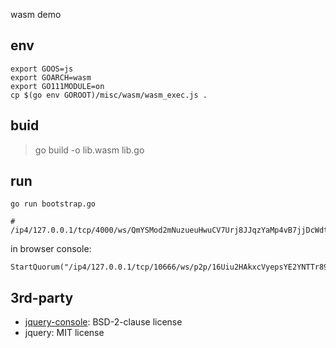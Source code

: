 wasm demo

## env

```
export GOOS=js
export GOARCH=wasm
export GO111MODULE=on
cp $(go env GOROOT)/misc/wasm/wasm_exec.js .
```

## buid

> go build -o lib.wasm lib.go

## run

```
go run bootstrap.go

# /ip4/127.0.0.1/tcp/4000/ws/QmYSMod2mNuzueuHwuCV7Urj8JJqzYaMp4vB7jjDcWdtmG
```

in browser console:

```
StartQuorum("/ip4/127.0.0.1/tcp/10666/ws/p2p/16Uiu2HAkxcVyepsYE2YNTTr89ghBW6n6qpEe6tRrZGBJckV3oCZ3")
```

## 3rd-party

- [jquery-console](https://github.com/chrisdone/jquery-console): BSD-2-clause license
- jquery: MIT license


